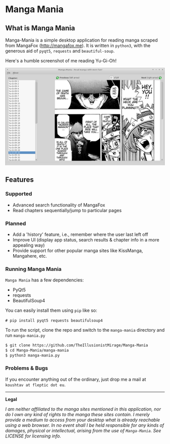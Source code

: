 # Manga Mania

## What is Manga Mania

Manga-Mania is a simple desktop application for reading manga scraped from MangaFox (http://mangafox.me). It is written in `python3`, with the generous aid of `pyqt5`, `requests` and `beautiful-soup`.

Here's a humble screenshot of me reading Yu-Gi-Oh!

![Manga-Mania](screenshot.png)


## Features

### Supported

* Advanced search functionality of MangaFox
* Read chapters sequentially/jump to particular pages

### Planned

* Add a 'history' feature, i.e., remember where the user last left off
* Improve UI (display app status, search results & chapter info in a more appealing way)
* Provide support for other popular manga sites like KissManga, Mangahere, etc.

### Running Manga Mania

`Manga Mania` has a few dependencies:

* PyQt5
* requests
* BeautifulSoup4

You can easily install them using `pip` like so:

`# pip install pyqt5 requests beautifulsoup4`

To run the script, clone the repo and switch to the `manga-mania` directory and run `manga-mania.py`

```
$ git clone https://github.com/TheIllusionistMirage/Manga-Mania
$ cd Manga-Mania/manga-mania
$ python3 manga-mania.py
```

### Problems & Bugs

If you encounter anything out of the ordinary, just drop me a mail at `koushtav at fleptic dot eu`.

---------------

**Legal**

*I am neither affiliated to the manga sites mentioned in this application, nor do I own any kind of rights to the manga these sites contain. I merely provide a medium to access from your desktop what is already reachable using a web browser. In no event shall I be held responsible for any kinds of damages, physical or intellectual, arising from the use of `Manga-Mania`. See LICENSE for licensing info.*
